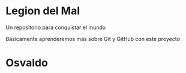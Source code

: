 # Legion del Mal
Un repositorio para conquistar el mundo

Básicamente aprenderemos más sobre Git y GitHub con este proyecto


# Osvaldo 

